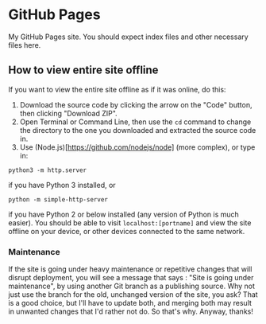# GitHub Pages
My GitHub Pages site.
You should expect index files and other necessary files here.

## How to view entire site offline
If you want to view the entire site offline as if it was online, do this:
1. Download the source code by clicking the arrow on the "Code" button, then clicking "Download ZIP".
2. Open Terminal or Command Line, then use the `cd` command to change the directory to the one you downloaded and extracted the source code in.
3. Use (Node.js)[https://github.com/nodejs/node] (more complex), or type in:

`python3 -m http.server`

if you have Python 3 installed, or

`python -m simple-http-server`

if you have Python 2 or below installed (any version of Python is much easier).
You should be able to visit `localhost:[portname]` and view the site offline on your device, or other devices connected to the same network.

### Maintenance
If the site is going under heavy maintenance or repetitive changes that will disrupt deployment, you will see a message that says : "Site is going under maintenance", by using another Git branch as a publishing source. Why not just use the branch for the old, unchanged version of the site, you ask? That is a good choice, but I'll have to update both, and merging both may result in unwanted changes that I'd rather not do. So that's why.
Anyway, thanks!
